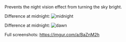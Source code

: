 Prevents the night vision effect from turning the sky bright.

Difference at midnight:
![midnight](https://user-images.githubusercontent.com/59838970/172047209-f7689c38-dc7c-43b9-b732-37565b3920ce.jpg)

Difference at midnight:
![dawn](https://user-images.githubusercontent.com/59838970/172047230-5cb5b099-18bc-4d09-9eb3-afa2f0e63956.jpg)

Full screenshots: https://imgur.com/a/BaZnM2h
